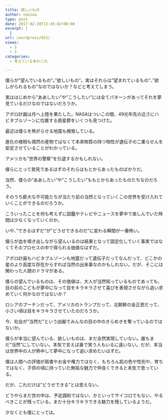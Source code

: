 ```yaml
---
title: 欲しいもの
author: naniwa
type: post
date: 2017-02-28T13:45:02+00:00
excerpt: |
  |
url: /wordpress/652/
views:
  - 3
  - 3
categories:
  - 考えているあれこれ

---
```

僕らが”望んでいるもの”。”欲しいもの”。実はそれらは”望まれているもの”、”欲しがられるもの”なのではないか？などと考えてしまう。
  
実ははじめから”ああしたい”や”こうしたい”には全てパターンがあってそれを夢見ているだけなのではないだろうか。

アポロ計画は月へ上陸を果たした。NASAはついこの間、49光年先の近さにハビタブルゾーンに位置する惑星郡をいくつも見つけた。

最近は僕らを怖がらせる地震も頻発している。

進化の様相も偶然の産物ではなくて本来物質の持つ物性が遺伝子の二重らせんを安定させていることがわかっている。

アメリカも”世界の警察”を引退するかもしれない。

僕らにとって発見であるはずのそれらはもとからあったものばかりだ。
  
当然、僕らの”ああしたい”や”こうしたい”ももとからあったものたちなのだろう。

そのうち膨大な不可能たちが当たり前の当然となっていくこの世界を受け入れていくことができるのだろうか。

こういったことを何も考えずに図鑑やテレビやニュースを夢中で楽しんでいた時間は少なくなっていくのか。

いや、”できるはずだ”が”どうせできるのだ”に変わる瞬間が一番怖い。

僕らが血を噴き出しながら望んいるのは結果となって固定化していく事実ではなくてそのプロセスの中で得られる価値なはずだ。

アポロ計画もハビタブルゾーンも地震だって遺伝子だってなんだって、どこかの星のより高度な存在からすれば当然の出来事なのかもしれない。だが、そこには関わった人間のドラマがある。

僕らの望んでいるものは、その価値は、大人が当然知っているものであっても、目の前のこどもが夢中になって目をキラキラさせて喜びを表現させながら追い求めていく何かなのではないか？

ロシアのプーチンだって、アメリカのトランプだって、北朝鮮の金正恩だって、小さい頃は目をキラキラさせていたのだろうか。

今、社会が”当然だ”という凶器でみんなの目の中のきらめきを奪っているのではないか。

僕らが本当に望んでいる、欲しいものは、まだ全然実現していない。誰もまだ”当然”にしていない。本気で言えば鼻で笑う人もいるに違いない。だが、本当は世界中の人が熱中して夢中になって追い求めたいはずだ。

僕は人間への評価が肩書やお金や権力ではなく、もちろん肌の色や性別や、育ちではなく、子供の頃に持っていた無垢な魅力で仲良くできると本気で思っている。
  
だが、これだけは”どうせできる”とは思えない。

どうやらまだ世の中は、予定調和ではない、かといってサイコロでもない、やるべきことが残っている。まだ十分キラキラできる魅力を残しているようだ。

少なくとも僕にとっては。